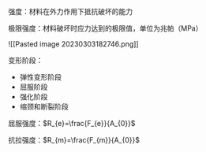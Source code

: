 强度：材料在外力作用下抵抗破坏的能力

极限强度：材料破坏时应力达到的极限值，单位为兆帕（MPa）

![[Pasted image 20230303182746.png]]

变形阶段：
- 弹性变形阶段
- 屈服阶段
- 强化阶段
- 缩颈和断裂阶段

屈服强度：$R_{e}=\frac{F_{e}}{A_{0}}$

抗拉强度：$R_{m}=\frac{F_{m}}{A_{0}}$